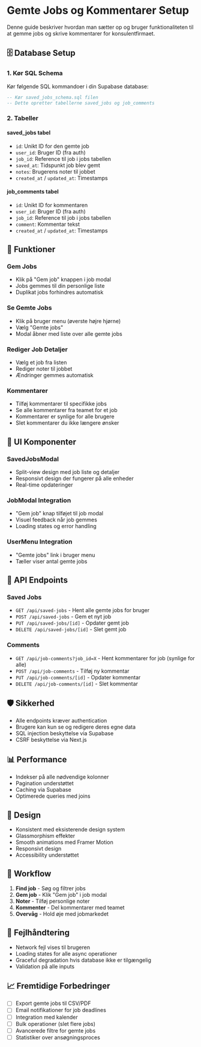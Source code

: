 # Gemte Jobs og Kommentarer Setup

Denne guide beskriver hvordan man sætter op og bruger funktionaliteten til at gemme jobs og skrive kommentarer for konsulentfirmaet.

## 🗄️ Database Setup

### 1. Kør SQL Schema

Kør følgende SQL kommandoer i din Supabase database:

```sql
-- Kør saved_jobs_schema.sql filen
-- Dette opretter tabellerne saved_jobs og job_comments
```

### 2. Tabeller

#### saved_jobs tabel
- `id`: Unikt ID for den gemte job
- `user_id`: Bruger ID (fra auth)
- `job_id`: Reference til job i jobs tabellen
- `saved_at`: Tidspunkt job blev gemt
- `notes`: Brugerens noter til jobbet
- `created_at` / `updated_at`: Timestamps

#### job_comments tabel
- `id`: Unikt ID for kommentaren
- `user_id`: Bruger ID (fra auth)
- `job_id`: Reference til job i jobs tabellen
- `comment`: Kommentar tekst
- `created_at` / `updated_at`: Timestamps

## 🚀 Funktioner

### Gem Jobs
- Klik på "Gem job" knappen i job modal
- Jobs gemmes til din personlige liste
- Duplikat jobs forhindres automatisk

### Se Gemte Jobs
- Klik på bruger menu (øverste højre hjørne)
- Vælg "Gemte jobs"
- Modal åbner med liste over alle gemte jobs

### Rediger Job Detaljer
- Vælg et job fra listen
- Rediger noter til jobbet
- Ændringer gemmes automatisk

### Kommentarer
- Tilføj kommentarer til specifikke jobs
- Se alle kommentarer fra teamet for et job
- Kommentarer er synlige for alle brugere
- Slet kommentarer du ikke længere ønsker



## 📱 UI Komponenter

### SavedJobsModal
- Split-view design med job liste og detaljer
- Responsivt design der fungerer på alle enheder
- Real-time opdateringer

### JobModal Integration
- "Gem job" knap tilføjet til job modal
- Visuel feedback når job gemmes
- Loading states og error handling

### UserMenu Integration
- "Gemte jobs" link i bruger menu
- Tæller viser antal gemte jobs

## 🔧 API Endpoints

### Saved Jobs
- `GET /api/saved-jobs` - Hent alle gemte jobs for bruger
- `POST /api/saved-jobs` - Gem et nyt job
- `PUT /api/saved-jobs/[id]` - Opdater gemt job
- `DELETE /api/saved-jobs/[id]` - Slet gemt job

### Comments
- `GET /api/job-comments?job_id=X` - Hent kommentarer for job (synlige for alle)
- `POST /api/job-comments` - Tilføj ny kommentar
- `PUT /api/job-comments/[id]` - Opdater kommentar
- `DELETE /api/job-comments/[id]` - Slet kommentar

## 🛡️ Sikkerhed

- Alle endpoints kræver authentication
- Brugere kan kun se og redigere deres egne data
- SQL injection beskyttelse via Supabase
- CSRF beskyttelse via Next.js

## 📊 Performance

- Indekser på alle nødvendige kolonner
- Pagination understøttet
- Caching via Supabase
- Optimerede queries med joins

## 🎨 Design

- Konsistent med eksisterende design system
- Glassmorphism effekter
- Smooth animations med Framer Motion
- Responsivt design
- Accessibility understøttet

## 🔄 Workflow

1. **Find job** - Søg og filtrer jobs
2. **Gem job** - Klik "Gem job" i job modal
3. **Noter** - Tilføj personlige noter
4. **Kommenter** - Del kommentarer med teamet
5. **Overvåg** - Hold øje med jobmarkedet

## 🚨 Fejlhåndtering

- Network fejl vises til brugeren
- Loading states for alle async operationer
- Graceful degradation hvis database ikke er tilgængelig
- Validation på alle inputs

## 📈 Fremtidige Forbedringer

- [ ] Export gemte jobs til CSV/PDF
- [ ] Email notifikationer for job deadlines
- [ ] Integration med kalender
- [ ] Bulk operationer (slet flere jobs)
- [ ] Avancerede filtre for gemte jobs
- [ ] Statistiker over ansøgningsproces 